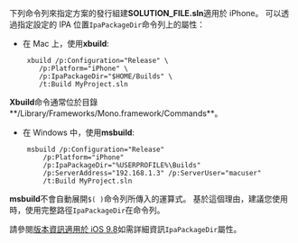 
下列命令列來指定方案的發行組建**SOLUTION_FILE.sln**適用於 iPhone。 可以透過指定設定的 IPA 位置`IpaPackageDir`命令列上的屬性：

 - 在 Mac 上，使用**xbuild**:

        xbuild /p:Configuration="Release" \ 
           /p:Platform="iPhone" \ 
           /p:IpaPackageDir="$HOME/Builds" \
           /t:Build MyProject.sln

**Xbuild**命令通常位於目錄**/Library/Frameworks/Mono.framework/Commands**。

 - 在 Windows 中，使用**msbuild**:

        msbuild /p:Configuration="Release" 
            /p:Platform="iPhone" 
            /p:IpaPackageDir="%USERPROFILE%\Builds" 
            /p:ServerAddress="192.168.1.3" /p:ServerUser="macuser"  
            /t:Build MyProject.sln


**msbuild**不會自動展開`$( )`命令列所傳入的運算式。 基於這個理由，建議您使用時，使用完整路徑`IpaPackageDir`在命令列。


請參閱[版本資訊適用於 iOS 9.8](https://developer.xamarin.com/releases/ios/xamarin.ios_9/xamarin.ios_9.8/#New_MSBuild_property_IpaPackageDir_to_customize_.ipa_output_location)如需詳細資訊`IpaPackageDir`屬性。
